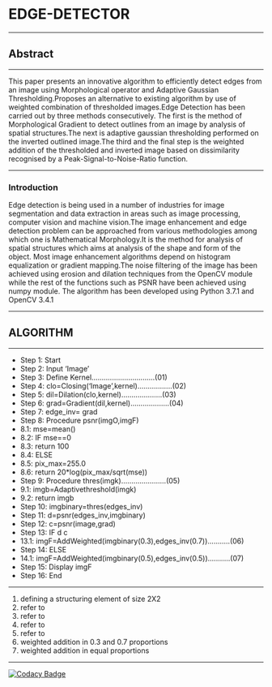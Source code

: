 # EDGE-DETECTOR #
- - - -

## Abstract ##
- - - -
This paper presents an innovative algorithm to efficiently detect edges from an image using Morphological operator and Adaptive Gaussian Thresholding.Proposes an alternative to existing algorithm by use of weighted combination of thresholded images.Edge Detection has been carried out by three methods consecutively. The first is the method of Morphological Gradient to detect outlines from an image by analysis of spatial structures.The next is adaptive gaussian thresholding performed on the inverted outlined image.The third and the final step is the weighted addition of the thresholded and inverted image based on dissimilarity recognised by a Peak-Signal-to-Noise-Ratio function.
- - - -

### Introduction ###

Edge detection is being used in a number of industries for image segmentation and data extraction in areas such as image processing, computer vision and machine vision.The image enhancement and edge detection problem can be approached from various methodologies among which one is Mathematical Morphology.It is the method for analysis of spatial structures which aims at analysis of the shape and form of the object. Most image enhancement algorithms depend on histogram equalization or gradient mapping.The noise filtering of the image has been achieved using erosion and dilation techniques from the OpenCV module while the rest of the functions such as PSNR have been achieved using numpy module. The algorithm has been developed using Python 3.7.1 and OpenCV 3.4.1


- - - -
##  ALGORITHM ##
- - - -


* Step 1: Start
* Step 2: Input ‘Image’
* Step 3: Define Kernel...............................(01)
* Step 4: clo=Closing(‘Image’,kernel).................(02)
* Step 5: dil=Dilation(clo,kernel)....................(03)
* Step 6: grad=Gradient(dil,kernel)...................(04)
* Step 7: edge_inv= grad
* Step 8: Procedure psnr(imgO,imgF)
*	8.1: mse=mean()
*	8.2: IF mse==0
*	8.3:	return 100
*	8.4: ELSE
*	8.5:	pix_max=255.0
*	8.6:	return 20*log(pix_max/sqrt(mse))
* Step 9: Procedure thres(imgk)......................(05)
*	9.1: imgb=Adaptivethreshold(imgk)
*	9.2: return imgb
* Step 10: imgbinary=thres(edges_inv)
* Step 11: d=psnr(edges_inv,imgbinary)
* Step 12: c=psnr(image,grad)
* Step 13: IF d c
*	13.1: imgF=AddWeighted(imgbinary(0.3),edges_inv(0.7))...........(06)
* Step 14: ELSE
*	14.1: imgF=AddWeighted(imgbinary(0.5),edges_inv(0.5))...........(07)
* Step 15: Display imgF
* Step 16: End
- - - - 

1. defining a structuring element of size 2X2
2. refer to 
3. refer to
4. refer to
5. refer to 
6. weighted addition in 0.3 and 0.7 proportions
7. weighted addition in equal proportions


---
[![Codacy Badge](https://api.codacy.com/project/badge/Grade/164c2a085a9f47da9c83f064186e81de)](https://www.codacy.com/app/rtzdzn/EDGE-DETECTOR?utm_source=github.com&amp;utm_medium=referral&amp;utm_content=ritwikraha/EDGE-DETECTOR&amp;utm_campaign=Badge_Grade)
